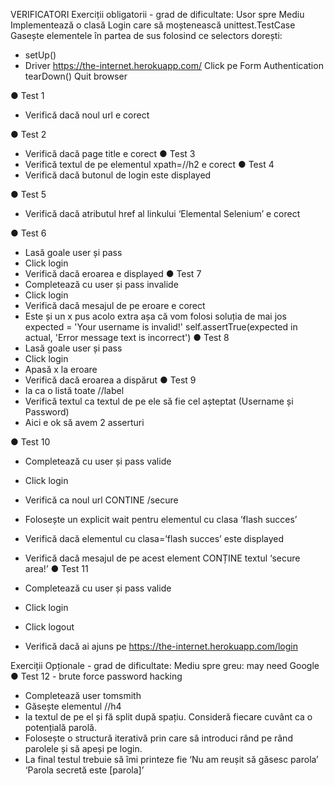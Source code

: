 VERIFICATORI
Exerciții obligatorii - grad de dificultate: Usor spre Mediu
Implementează o clasă Login care să moștenească unittest.TestCase
Gasește elementele în partea de sus folosind ce selectors dorești:
- setUp()
- Driver
https://the-internet.herokuapp.com/
Click pe Form Authentication
tearDown()
Quit browser

● Test 1
- Verifică dacă noul url e corect

● Test 2
- Verifică dacă page title e corect
● Test 3
- Verifică textul de pe elementul xpath=//h2 e corect
● Test 4
- Verifică dacă butonul de login este displayed

● Test 5
- Verifică dacă atributul href al linkului ‘Elemental Selenium’ e corect

● Test 6
- Lasă goale user și pass
- Click login
- Verifică dacă eroarea e displayed
● Test 7
- Completează cu user și pass invalide
- Click login
- Verifică dacă mesajul de pe eroare e corect
- Este și un x pus acolo extra așa că vom folosi soluția de mai jos
expected = 'Your username is invalid!'
self.assertTrue(expected in actual, 'Error message text is
incorrect')
● Test 8
- Lasă goale user și pass
- Click login
- Apasă x la eroare
- Verifică dacă eroarea a dispărut
● Test 9
- Ia ca o listă toate //label
- Verifică textul ca textul de pe ele să fie cel așteptat (Username și
Password)
- Aici e ok să avem 2 asserturi

● Test 10
- Completează cu user și pass valide
- Click login
- Verifică ca noul url CONTINE /secure
- Folosește un explicit wait pentru elementul cu clasa ’flash succes’
- Verifică dacă elementul cu clasa=’flash succes’ este displayed

- Verifică dacă mesajul de pe acest element CONȚINE textul ‘secure area!’
● Test 11
- Completează cu user și pass valide
- Click login
- Click logout
- Verifică dacă ai ajuns pe https://the-internet.herokuapp.com/login

Exerciții Opționale - grad de dificultate: Mediu spre greu: may need Google
● Test 12 - brute force password hacking
- Completează user tomsmith
- Găsește elementul //h4
- Ia textul de pe el și fă split după spațiu. Consideră fiecare cuvânt ca o
potențială parolă.
- Folosește o structură iterativă prin care să introduci rând pe rând
parolele și să apeși pe login.
- La final testul trebuie să îmi printeze fie
‘Nu am reușit să găsesc parola’
‘Parola secretă este [parola]’
